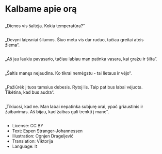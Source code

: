 # Kalbame apie orą

##
„Dienos vis šaltėja. Kokia temperatūra?“

##
„Devyni laipsniai šilumos. Šiuo metu vis dar ruduo, tačiau greitai ateis žiema“.

##
„Aš jau laukiu pavasario, tačiau labiau man patinka vasara, kai gražu ir šilta“.

##
„Šaltis manęs nejaudina. Ko tikrai nemėgstu - tai lietaus ir vėjo“.

##
„Pažiūrėk į tuos tamsius debesis. Rytoj lis. Taip pat bus labai vėjuota. Tikėtina, kad bus audra“.

##
„Tikiuosi, kad ne. Man labai nepatinka subjurę orai, ypač griaustinis ir žaibavimas. Aš bijau, kad žaibas gali trenkti į mane“.

##
* License: CC BY
* Text: Espen Stranger-Johannessen
* Illustration: Ognjen Drageljević
* Translation: Viktorija
* Language: lt
